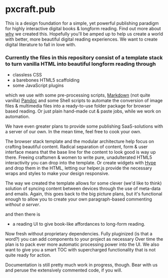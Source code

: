 # pxcraft.pub

This is a design foundation for a simple, yet powerful publishing paradigm for highly interactive digital books & longform reading. Find out more about <a href="http://pxcraft.pub/">why</a> we created this. Hopefully you'll be amped up to help us create a world with better, more beautiful digital reading experiences. We want to create digital literature to fall in love with.

### Currently the files in this repository consist of a template stack to turn vanilla HTML into beautiful longform reading through

- classless CSS
- a barebones HTML5 scaffolding
- some JavaScript plugins

which we use with some pre-processing scripts, <a href="http://daringfireball.net/projects/markdown/">Markdown</a> (not quite vanilla) <a href="http://johnmacfarlane.net/pandoc/">Pandoc</a> and some Shell scripts to automate the conversion of image files & multimedia files into a ready-to-use folder package for browser based reading. Or just plain hand-made cut & paste jobs, while we work on automation. 

We have even greater plans to provide some publishing SaaS-solutions with a server of our own. In the mean time, feel free to cook your own.

The browser stack template and the modular architecture help focus on crafting beautiful content. Radical separation of content, form & user interface means that the base line for the content to look good is way up there. Freeing craftsmen & women to write pure, unadulterated HTML5 interactivity you can drop into the template. Or create widgets with <a href="http://tumult.co">Hype</a> and drop them in the HTML, letting our helper.js provide the necessary wraps and styles to make your design responsive.

The way we created the template allows for some clever (we'd like to think) solution of syncing content between devices through the use of meta-data and emails. Again, this goes back to the big picture plans, but it's functional enough to allow you to create your own paragraph-based commenting *without a server*.

and then there is

- a reading UI to give book-like affordances to long-form reading.

Now fresh without proprietary dependencies. Fully pluginized (is that a word?) you can add components to your project as necessary Over time the plan is to pack ever more automatic processing power into the UI. We also want to give you a smart TOC with supercharged functionality that is not quite ready for action.

Documentation is still pretty much work in progress, though. Bear with us and peruse the extensively commented code, if you will.